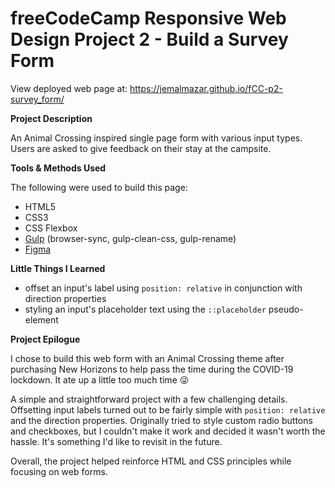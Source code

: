 # freeCodeCamp Responsive Web Design Project 2 - Build a Survey Form

View deployed web page at: https://jemalmazar.github.io/fCC-p2-survey_form/

**Project Description**

An Animal Crossing inspired single page form with various input types. Users are asked to give feedback on their stay at the campsite.

**Tools & Methods Used**

The following were used to build this page:

- HTML5
- CSS3
- CSS Flexbox
- [Gulp](https://gulpjs.com/) (browser-sync, gulp-clean-css, gulp-rename)
- [Figma](https://www.figma.com/)

**Little Things I Learned**

- offset an input's label using `position: relative` in conjunction with direction properties
- styling an input's placeholder text using the `::placeholder` pseudo-element

**Project Epilogue**

I chose to build this web form with an Animal Crossing theme after purchasing New Horizons to help pass the time during the COVID-19 lockdown. It ate up a little too much time :stuck_out_tongue_winking_eye:

A simple and straightforward project with a few challenging details. Offsetting input labels turned out to be fairly simple with `position: relative` and the direction properties. Originally tried to style custom radio buttons and checkboxes, but I couldn't make it work and decided it wasn't worth the hassle. It's something I'd like to revisit in the future.

Overall, the project helped reinforce HTML and CSS principles while focusing on web forms.